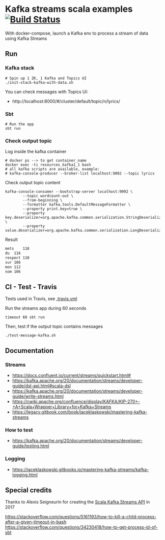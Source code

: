 # Kafka streams scala examples [![Build Status](https://travis-ci.org/polomarcus/kafka-streams-scala-examples.svg?branch=master)](https://travis-ci.org/polomarcus/kafka-streams-scala-examples)
With docker-compose, launch a Kafka env to process a stream of data using Kafka Streams
## Run
### Kafka stack
```
# Spin up 1 ZK, 1 Kafka and Topics UI
./init-stack-kafka-with-data.sh
```

You can check messages with Topics UI:
*  http://localhost:8000/#/cluster/default/topic/n/lyrics/

### Sbt
```
# Run the app
sbt run
```

### Check output topic
Log inside the kafka container
```
# docker ps --> to get container_name
docker exec -ti resources_kafka1_1 bash
# all kafka scripts are available, example:
# kafka-console-producer --broker-list localhost:9092 --topic lyrics
```
Check output topic content
```
kafka-console-consumer --bootstrap-server localhost:9092 \
        --topic wordcount-out \
        --from-beginning \
        --formatter kafka.tools.DefaultMessageFormatter \
        --property print.key=true \
        --property key.deserializer=org.apache.kafka.common.serialization.StringDeserializer \
        --property value.deserializer=org.apache.kafka.common.serialization.LongDeserializer
```
Result
```dtd
mets	118
du	116
respect	110
sur	106
mon	112
nom	106
```

## CI - Test - Travis 
Tests used in Travis, see [.travis.yml](https://github.com/polomarcus/kafka-streams-scala-examples/blob/master/.travis.yml)

Run the streams app during 60 seconds
```
timeout 60 sbt run 
```
Then, test if the output topic contains messages
```
./test-message-kafka.sh
```
## Documentation

### Streams
* https://docs.confluent.io/current/streams/quickstart.html#
* https://kafka.apache.org/20/documentation/streams/developer-guide/dsl-api.html#scala-dsl
* https://kafka.apache.org/20/documentation/streams/developer-guide/write-streams.html
* https://cwiki.apache.org/confluence/display/KAFKA/KIP-270+-+A+Scala+Wrapper+Library+for+Kafka+Streams
* https://legacy.gitbook.com/book/jaceklaskowski/mastering-kafka-streams
### How to test
* https://kafka.apache.org/20/documentation/streams/developer-guide/testing.html

### Logging
* https://jaceklaskowski.gitbooks.io/mastering-kafka-streams/kafka-logging.html

## Special credits
Thanks to Alexis Seigneurin for creating the [Scala Kafka Streams API](https://github.com/aseigneurin/kafka-streams-scala) in 2017



https://stackoverflow.com/questions/5161193/how-to-kill-a-child-process-after-a-given-timeout-in-bash
https://stackoverflow.com/questions/34230418/how-to-get-process-id-of-sbt